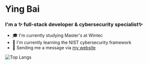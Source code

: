 # Ying Bai
### I'm a ✨ full-stack developer & cybersecurity specialist✨ 
- 🎓 I'm currently studying Master's at Wintec
- 🌱 I'm currently learning the NIST cybersecurity framework
- 💬 Sending me a message via [my website](https://ying-bai-personal-portfolio.netlify.app/)



![Top Langs](https://github-readme-stats.vercel.app/api/top-langs/?username=Miranda-Bai&hide=Jupyter%20Notebook&layout=compact&langs_count=10)
